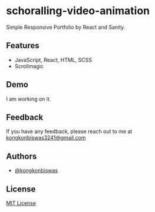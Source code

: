 # schoralling-video-animation

Simple Responsive Portfolio by React and Sanity.

## Features

- JavaScript, React, HTML, SCSS
- Scrollmagic


## Demo

I am working on it.

## Feedback

If you have any feedback, please reach out to me at kongkonbiswas3241@gmail.com


## Authors

- [@kongkonbiswas](https://github.com/kongkonbiswas)

## License

[MIT License](LICENSE)


